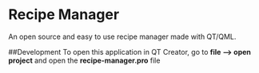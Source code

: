 # Recipe Manager
An open source and easy to use recipe manager made with QT/QML.

##Development
To open this application in QT Creator, go to **file --> open project** and open the **recipe-manager.pro** file
